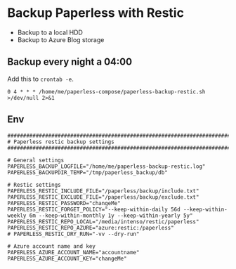 # Backup Paperless with Restic

* Backup to a local HDD
* Backup to Azure Blog storage

## Backup every night a 04:00

Add this to `crontab -e`.

```text
0 4 * * * /home/me/paperless-compose/paperless-backup-restic.sh >/dev/null 2>&1
```

## Env

```shell
###############################################################################
# Paperless restic backup settings
###############################################################################

# General settings
PAPERLESS_BACKUP_LOGFILE="/home/me/paperless-backup-restic.log"
PAPERLESS_BACKUPDIR_TEMP="/tmp/paperless_backup/db"

# Restic settings
PAPERLESS_RESTIC_INCLUDE_FILE="/paperless/backup/include.txt"
PAPERLESS_RESTIC_EXCLUDE_FILE="/paperless/backup/exclude.txt"
PAPERLESS_RESTIC_PASSWORD="changeMe"
PAPERLESS_RESTIC_FORGET_POLICY="--keep-within-daily 56d --keep-within-weekly 6m --keep-within-monthly 1y --keep-within-yearly 5y"
PAPERLESS_RESTIC_REPO_LOCAL="/media/intenso/restic/paperless"
PAPERLESS_RESTIC_REPO_AZURE="azure:restic:/paperless"
# PAPERLESS_RESTIC_DRY_RUN="-vv --dry-run"

# Azure account name and key
PAPERLESS_AZURE_ACCOUNT_NAME="accountname"
PAPERLESS_AZURE_ACCOUNT_KEY="changeMe"
```
